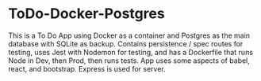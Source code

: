 # ToDo-Docker-Postgres
This is a To Do App using Docker as a container and Postgres as the main database with SQLite as backup. Contains persistence / spec routes for testing, uses Jest with Nodemon for testing, and has a Dockerfile that runs Node in Dev, then Prod, then runs tests.  App uses some aspects of babel, react, and bootstrap. Express is used for server.